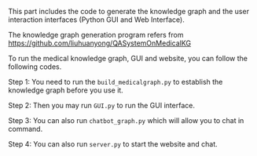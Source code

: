 This part includes the code to generate the knowledge graph and the user interaction interfaces (Python GUI and Web Interface).

The knowledge graph generation program refers from 
https://github.com/liuhuanyong/QASystemOnMedicalKG

To run the medical knowledge graph, GUI and website, you can follow the following codes.

Step 1: You need to run the `build_medicalgraph.py` to establish the knowledge graph before you use it. 

Step 2: Then you may run `GUI.py` to run the GUI interface. 

Step 3: You can also run `chatbot_graph.py` which will allow you to chat in command. 

Step 4: You can also run `server.py` to start the website and chat. 
